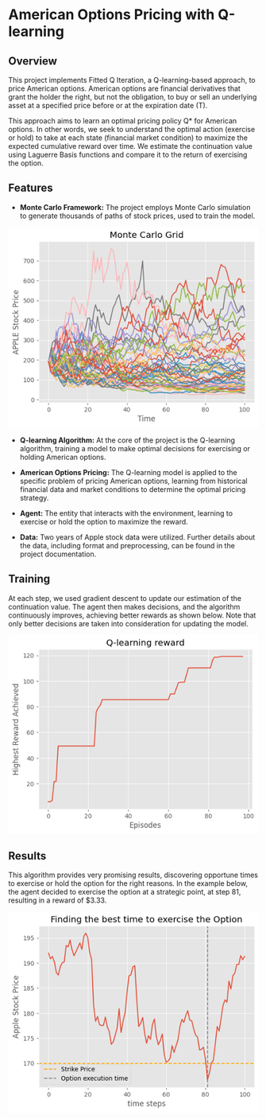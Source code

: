 # American Options Pricing with Q-learning

## Overview

This project implements Fitted Q Iteration, a Q-learning-based approach, to price American options. American options are financial derivatives that grant the holder the right, but not the obligation, to buy or sell an underlying asset at a specified price before or at the expiration date (T).

This approach aims to learn an optimal pricing policy Q* for American options. In other words, we seek to understand the optimal action (exercise or hold) to take at each state (financial market condition) to maximize the expected cumulative reward over time. We estimate the continuation value using Laguerre Basis functions and compare it to the return of exercising the option.

## Features

- **Monte Carlo Framework:** The project employs Monte Carlo simulation to generate thousands of paths of stock prices, used to train the model.

 ![Training](MC.png)

- **Q-learning Algorithm:** At the core of the project is the Q-learning algorithm, training a model to make optimal decisions for exercising or holding American options.
  
- **American Options Pricing:** The Q-learning model is applied to the specific problem of pricing American options, learning from historical financial data and market conditions to determine the optimal pricing strategy.

- **Agent:** The entity that interacts with the environment, learning to exercise or hold the option to maximize the reward.

- **Data:** Two years of Apple stock data were utilized. Further details about the data, including format and preprocessing, can be found in the project documentation.

## Training

At each step, we used gradient descent to update our estimation of the continuation value. The agent then makes decisions, and the algorithm continuously improves, achieving better rewards as shown below. Note that only better decisions are taken into consideration for updating the model.

![Training](Training.png)  


## Results

This algorithm provides very promising results, discovering opportune times to exercise or hold the option for the right reasons. In the example below, the agent decided to exercise the option at a strategic point, at step 81, resulting in a reward of $3.33.

![Results](results.png)
